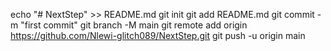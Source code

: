 echo "# NextStep" >> README.md
git init
git add README.md
git commit -m "first commit"
git branch -M main
git remote add origin https://github.com/Nlewi-glitch089/NextStep.git
git push -u origin main
